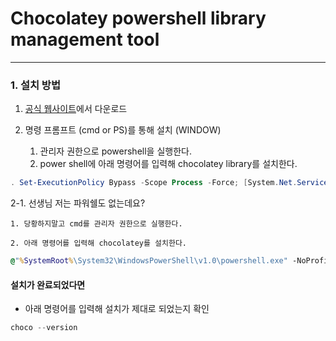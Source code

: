 # Chocolatey powershell library management tool

---

### 1. 설치 방법

1. [공식 웹사이트](https://chocolatey.org/)에서 다운로드

2. 명령 프롬프트 (cmd or PS)를 통해 설치 (WINDOW)
   1. 관리자 권한으로 powershell을 실행한다.
   2. power shell에 아래 명령어를 입력해 chocolatey library를 설치한다.

```powershell
. Set-ExecutionPolicy Bypass -Scope Process -Force; [System.Net.ServicePointManager]::SecurityProtocol = [System.Net.ServicePointManager]::SecurityProtocol -bor 3072; iex ((New-Object System.Net.WebClient).DownloadString('https://chocolatey.org/install.ps1'))
```

2-1. 선생님 저는 파워쉘도 없는데요?

    1. 당황하지말고 cmd를 관리자 권한으로 실행한다.

    2. 아래 명령어를 입력해 chocolatey를 설치한다.

```cmd
@"%SystemRoot%\System32\WindowsPowerShell\v1.0\powershell.exe" -NoProfile -InputFormat None -ExecutionPolicy Bypass -Command " [System.Net.ServicePointManager]::SecurityProtocol = 3072; iex ((New-Object System.Net.WebClient).DownloadString('https://chocolatey.org/install.ps1'))" && SET "PATH=%PATH%;%ALLUSERSPROFILE%\chocolatey\bin"
```

#### 설치가 완료되었다면

- 아래 명령어를 입력해 설치가 제대로 되었는지 확인

```powershell
choco --version
```
